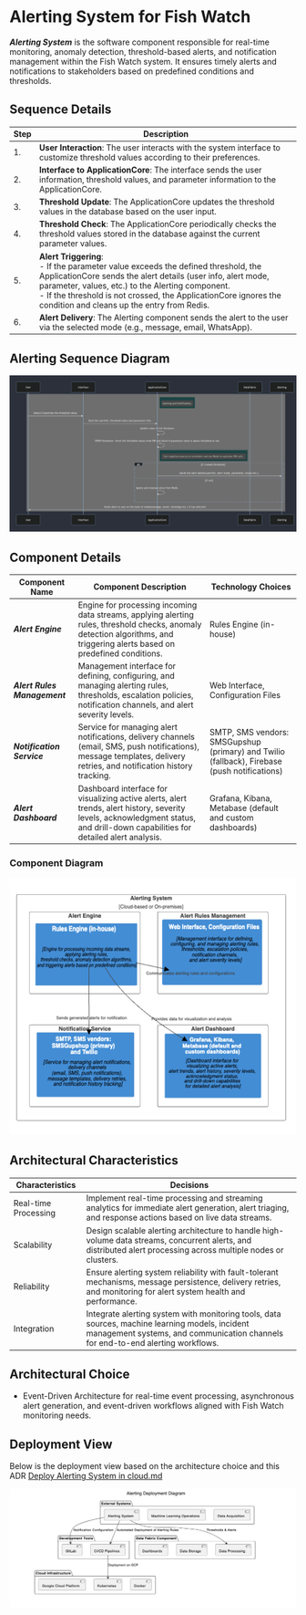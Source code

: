 # Alerting System for Fish Watch

***Alerting System*** is the software component responsible for real-time monitoring, anomaly detection, threshold-based alerts, and notification management within the Fish Watch system. It ensures timely alerts and notifications to stakeholders based on predefined conditions and thresholds.

## Sequence Details
| Step | Description |
| ---- | ----------- |
| 1.   | **User Interaction**: The user interacts with the system interface to customize threshold values according to their preferences. |
| 2.   | **Interface to ApplicationCore**: The interface sends the user information, threshold values, and parameter information to the ApplicationCore. |
| 3.   | **Threshold Update**: The ApplicationCore updates the threshold values in the database based on the user input. |
| 4.   | **Threshold Check**: The ApplicationCore periodically checks the threshold values stored in the database against the current parameter values. |
| 5.   | **Alert Triggering**: <br>   - If the parameter value exceeds the defined threshold, the ApplicationCore sends the alert details (user info, alert mode, parameter, values, etc.) to the Alerting component. <br>   - If the threshold is not crossed, the ApplicationCore ignores the condition and cleans up the entry from Redis. |
| 6.   | **Alert Delivery**: The Alerting component sends the alert to the user via the selected mode (e.g., message, email, WhatsApp). |

## Alerting Sequence Diagram
![Alert Sequence Diagram](../Assets/sequence_diagrams/alerting_and_notification.png)   
## Component Details

| Component Name  | Component Description | Technology Choices |
| ------------- | ------------- | ------------- |
| ***Alert Engine***  | Engine for processing incoming data streams, applying alerting rules, threshold checks, anomaly detection algorithms, and triggering alerts based on predefined conditions. | Rules Engine (in-house) |
| ***Alert Rules Management***  | Management interface for defining, configuring, and managing alerting rules, thresholds, escalation policies, notification channels, and alert severity levels. | Web Interface, Configuration Files |
| ***Notification Service***  | Service for managing alert notifications, delivery channels (email, SMS, push notifications), message templates, delivery retries, and notification history tracking. | SMTP, SMS vendors: SMSGupshup (primary) and Twilio (fallback), Firebase (push notifications) |
| ***Alert Dashboard***  | Dashboard interface for visualizing active alerts, alert trends, alert history, severity levels, acknowledgment status, and drill-down capabilities for detailed alert analysis. | Grafana, Kibana, Metabase (default and custom dashboards) |

### Component Diagram
![Alert Component Diagram](../Assets/components/alerting.png)

## Architectural Characteristics

| Characteristics  | Decisions |
| ------------- | ------------- |
| Real-time Processing  | Implement real-time processing and streaming analytics for immediate alert generation, alert triaging, and response actions based on live data streams. |
| Scalability  | Design scalable alerting architecture to handle high-volume data streams, concurrent alerts, and distributed alert processing across multiple nodes or clusters. |
| Reliability  | Ensure alerting system reliability with fault-tolerant mechanisms, message persistence, delivery retries, and monitoring for alert system health and performance. |
| Integration  | Integrate alerting system with monitoring tools, data sources, machine learning models, incident management systems, and communication channels for end-to-end alerting workflows. |

## Architectural Choice

- Event-Driven Architecture for real-time event processing, asynchronous alert generation, and event-driven workflows aligned with Fish Watch monitoring needs.

## Deployment View
Below is the deployment view based on the architecture choice and this ADR [Deploy Alerting System in cloud.md](../ADRs/005-alerting-metrics-and-thresholds.md)

![Alerting System Deployment View](../Assets/deployment/alerting.png)
